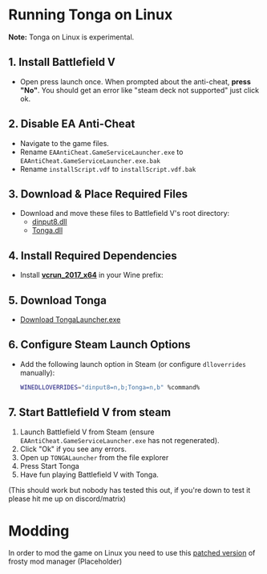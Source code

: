 # Running Tonga on Linux

**Note:** Tonga on Linux is experimental.

## 1. Install Battlefield V
- Open press launch once. When prompted about the anti-cheat, **press "No"**. You should get an error like "steam deck not supported" just click ok.

## 2. Disable EA Anti-Cheat
- Navigate to the game files.
- Rename `EAAntiCheat.GameServiceLauncher.exe` to `EAAntiCheat.GameServiceLauncher.exe.bak`
- Rename `installScript.vdf` to `installScript.vdf.bak`
  
## 3. Download & Place Required Files
- Download and move these files to Battlefield V's root directory:
  - [dinput8.dll](/Tonga/Files/dinput8.dll)
  - [Tonga.dll](https://marne.io/api/v/dl/stable/Tonga.dll)

## 4. Install Required Dependencies
- Install [**vcrun_2017_x64**](https://aka.ms/vs/17/release/vc_redist.x64.exe) in your Wine prefix:  

## 5. Download Tonga
- [Download TongaLauncher.exe](https://marne.io/api/v/dl/stable/TONGALauncher.exe)

## 6. Configure Steam Launch Options
- Add the following launch option in Steam (or configure `dlloverrides` manually):
  ```sh
  WINEDLLOVERRIDES="dinput8=n,b;Tonga=n,b" %command%
  ```

## 7. Start Battlefield V from steam
1. Launch Battlefield V from Steam (ensure `EAAntiCheat.GameServiceLauncher.exe` has not regenerated).
2. Click "Ok" if you see any errors.
3. Open up `TONGALauncher` from the file explorer
4. Press Start Tonga
5. Have fun playing Battlefield V with Tonga.

(This should work but nobody has tested this out, if you're down to test it please hit me up on discord/matrix)

# Modding
In order to mod the game on Linux you need to use this [patched version](https://www.nexusmods.com/masseffectandromeda/mods/1190) of frosty mod manager (Placeholder)
